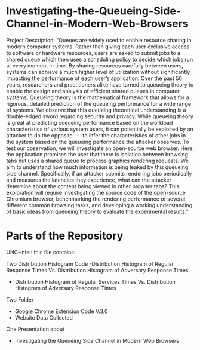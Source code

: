 # Investigating-the-Queueing-Side-Channel-in-Modern-Web-Browsers

Project Description: "Queues are widely used to enable resource sharing in modern computer systems.  Rather than giving each user exclusive access to software or hardware resources, users are asked to submit jobs to a shared queue which then uses a scheduling policy to decide which jobs run at every moment in time. By sharing resources carefully between users, systems can achieve a much higher level of utilization without significantly impacting the performance of each user’s application.  Over the past 50 years, researchers and practitioners alike have turned to queueing theory to enable the design and analysis of efficient shared queues in computer systems. Queueing theory is the mathematical framework that allows for a rigorous, detailed prediction of the queueing performance for a wide range of systems. We observe that this queueing theoretical understanding is a double-edged sword regarding security and privacy.  While queueing theory is great at predicting queueing performance based on the workload characteristics of various system users, it can potentially be exploited by an attacker to do the opposite --- to infer the characteristics of other jobs in the system based on the queueing performance the attacker observes.  To test our observation, we will investigate an open-source web browser.  Here, the application promises the user that there is isolation between browsing tabs but uses a shared queue to process graphics rendering requests.  We aim to understand how much information is being leaked by this queueing side channel.  Specifically, if an attacker submits rendering jobs periodically and measures the latencies they experience, what can the attacker determine about the content being viewed in other browser tabs?  This exploration will require investigating the source code of the open-source Chromium browser, benchmarking the rendering performance of several different common browsing tasks, and developing a working understanding of basic ideas from queueing theory to evaluate the experimental results."

# Parts of the Repository

UNC-Intel: this file contains:

Two Distribution Histogram Code
-Distribution Histogram of Regular Response Times Vs. Distribution Histogram of Adversary Response Times
- Distribution Histogram of Regular Services Times Vs. Distribution Histogram of Adversary Response Times



Two Folder 
- Google Chrome Extension Code V.3.0
- Website Data Collected

One Presentation about 
- Investigating the Queueing Side Channel in Modern Web Browsers



